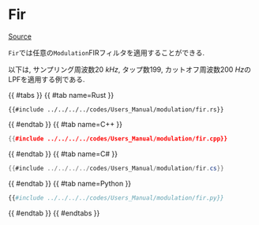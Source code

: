 # Fir
[Source](https://github.com/shinolab/autd3-rs/blob/v31.0.1/autd3/src/datagram/modulation/fir.rs)

`Fir`では任意の`Modulation`FIRフィルタを適用することができる.

以下は, サンプリング周波数$\SI{20}{kHz}$, タップ数$199$, カットオフ周波数$\SI{200}{Hz}$のLPFを適用する例である. 

{{ #tabs }}
{{ #tab name=Rust }}
```rust,edition2024
{{#include ../../../../codes/Users_Manual/modulation/fir.rs}}
```
{{ #endtab }}
{{ #tab name=C++ }}
```cpp
{{#include ../../../../codes/Users_Manual/modulation/fir.cpp}}
```
{{ #endtab }}
{{ #tab name=C# }}
```cs
{{#include ../../../../codes/Users_Manual/modulation/fir.cs}}
```
{{ #endtab }}
{{ #tab name=Python }}
```python
{{#include ../../../../codes/Users_Manual/modulation/fir.py}}
```
{{ #endtab }}
{{ #endtabs }}
